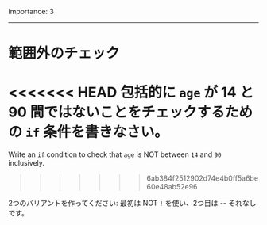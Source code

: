 importance: 3

---

# 範囲外のチェック

<<<<<<< HEAD
包括的に `age` が 14 と 90 間ではないことをチェックするための `if` 条件を書きなさい。
=======
Write an `if` condition to check that `age` is NOT between `14` and `90` inclusively.
>>>>>>> 6ab384f2512902d74e4b0ff5a6be60e48ab52e96

2つのバリアントを作ってください: 最初は NOT `!` を使い、2つ目は -- それなしです。
